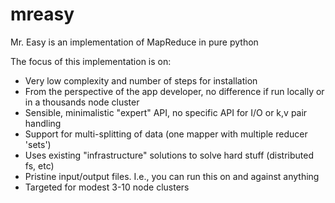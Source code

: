 # mreasy

Mr. Easy is an implementation of MapReduce in pure python

The focus of this implementation is on:
- Very low complexity and number of steps for installation
- From the perspective of the app developer, no difference if run locally or in a thousands node cluster
- Sensible, minimalistic "expert" API, no specific API for I/O or k,v pair handling
- Support for multi-splitting of data (one mapper with multiple reducer 'sets')
- Uses existing "infrastructure" solutions to solve hard stuff (distributed fs, etc)
- Pristine input/output files. I.e., you can run this on and against anything
- Targeted for modest 3-10 node clusters



